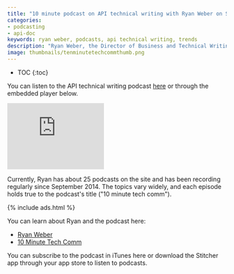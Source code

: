 ```yaml
---
title: "10 minute podcast on API technical writing with Ryan Weber on Stitcher"
categories:
- podcasting
- api-doc
keywords: ryan weber, podcasts, api technical writing, trends
description: "Ryan Weber, the Director of Business and Technical Writing at the University of Alabama in Huntsville, has a podcast called 10 Minute Tech Comm. In this podcast, he records short interviews with technical writing practitioners and innovators covering a wide variety of topics. Recently Ryan interviewed me for a podcast on API technical writing."
image: thumbnails/tenminutetechcommthumb.png
---
```


* TOC
{:toc}

You can listen to the API technical writing podcast [here](http://www.stitcher.com/podcast/10minute-tech-comm/e/42943843) or through the embedded player below.

<iframe style="border: solid 1px #dedede;"  src="http://app.stitcher.com/splayer/f/73517/42943843" width="220" height="150" frameborder="0" scrolling="no"></iframe>

Currently, Ryan has about 25 podcasts on the site and has been recording regularly since September 2014. The topics vary widely, and each episode holds true to the podcast's title ("10 minute tech comm").

{% include ads.html %}

You can learn about Ryan and the podcast here:

* [Ryan Weber](http://www.uah.edu/ahs/departments/english/faculty-staff/ryan-weber)
* [10 Minute Tech Comm](http://www.stitcher.com/podcast/10minute-tech-comm)

You can subscribe to the podcast in iTunes here or download the Stitcher app through your app store to listen to podcasts.
